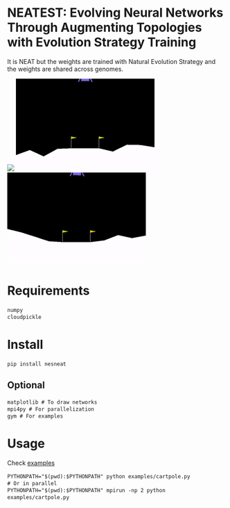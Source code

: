 NEATEST: Evolving Neural Networks Through Augmenting Topologies with Evolution Strategy Training
===============================================================================================

It is NEAT but the weights are trained with Natural Evolution Strategy and
the weights are shared across genomes.

![](videos/DoubleInvertedPendulum.gif) ![](videos/LunarLander.gif) ![](videos/LunarLander2.gif)

# Requirements
```
numpy
cloudpickle
```

# Install
```
pip install nesneat
```

## Optional
```
matplotlib # To draw networks
mpi4py # For parallelization
gym # For examples
```

# Usage
Check [examples](https://github.com/goktug97/NEATEST/tree/master/examples)
```
PYTHONPATH="$(pwd):$PYTHONPATH" python examples/cartpole.py
# Or in parallel
PYTHONPATH="$(pwd):$PYTHONPATH" mpirun -np 2 python examples/cartpole.py
```
